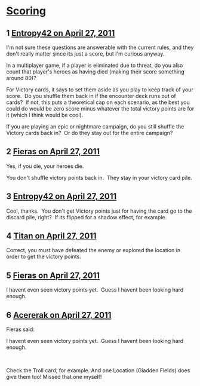 # [Scoring](https://community.fantasyflightgames.com/topic/45868-scoring/)

## 1 [Entropy42 on April 27, 2011](https://community.fantasyflightgames.com/topic/45868-scoring/?do=findComment&comment=459835)

I'm not sure these questions are answerable with the current rules, and they don't really matter since its just a score, but I'm curious anyway.

In a multiplayer game, if a player is eliminated due to threat, do you also count that player's heroes as having died (making their score something around 80)?

For Victory cards, it says to set them aside as you play to keep track of your score.  Do you shuffle them back in if the encounter deck runs out of cards?  If not, this puts a theoretical cap on each scenario, as the best you could do would be zero score minus whatever the total victory points are for it (which I think would be cool).

If you are playing an epic or nightmare campaign, do you still shuffle the Victory cards back in?  Or do they stay out for the entire campaign? 

## 2 [Fieras on April 27, 2011](https://community.fantasyflightgames.com/topic/45868-scoring/?do=findComment&comment=459875)

Yes, if you die, your heroes die.

You don't shuffle victory points back in.  They stay in your victory card pile.

## 3 [Entropy42 on April 27, 2011](https://community.fantasyflightgames.com/topic/45868-scoring/?do=findComment&comment=459876)

Cool, thanks.  You don't get Victory points just for having the card go to the discard pile, right?  If its flipped for a shadow effect, for example.

## 4 [Titan on April 27, 2011](https://community.fantasyflightgames.com/topic/45868-scoring/?do=findComment&comment=460108)

Correct, you must have defeated the enemy or explored the location in order to get the victory points.

## 5 [Fieras on April 27, 2011](https://community.fantasyflightgames.com/topic/45868-scoring/?do=findComment&comment=460116)

I havent even seen victory points yet.  Guess I havent been looking hard enough.

## 6 [Acererak on April 27, 2011](https://community.fantasyflightgames.com/topic/45868-scoring/?do=findComment&comment=460119)

Fieras said:

I havent even seen victory points yet.  Guess I havent been looking hard enough.



 

Check the Troll card, for example. And one Location (Gladden Fields) does give them too! Missed that one myself!

